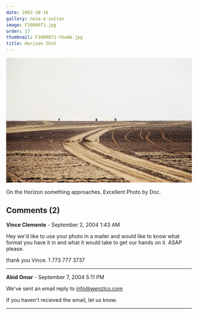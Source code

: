 ```yaml
---
date: 2002-10-16
gallery: neza-e-sultan
image: F1000071.jpg
order: 17
thumbnail: F1000071-thumb.jpg
title: Horizon Shot
---
```


![Horizon Shot](./F1000071.jpg)

On the Horizon something approaches. Excellent Photo by Doc.

<div id="comments">

## Comments (2)

**Vince Clemente** - September  2, 2004  1:43 AM

Hey we'd like to use your photo in a mailer and would like to know what format you have it in and what it would take to get our hands on it. ASAP please.

thank you
Vince.
1 773 777 3737

---

**Abid Omar** - September  7, 2004  5:11 PM

We've sent an email reply to info@wenzlco.com

If you haven't recieved the email, let us know.

---

</div>